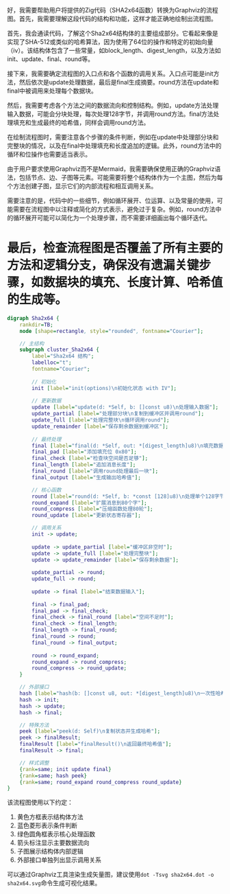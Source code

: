 好，我需要帮助用户将提供的Zig代码（SHA2x64函数）转换为Graphviz的流程图。首先，我需要理解这段代码的结构和功能，这样才能正确地绘制出流程图。

首先，我会通读代码，了解这个Sha2x64结构体的主要组成部分。它看起来像是实现了SHA-512或类似的哈希算法，因为使用了64位的操作和特定的初始向量（iv）。该结构体包含了一些常量，如block_length、digest_length，以及方法如init、update、final、round等。

接下来，我需要确定流程图的入口点和各个函数的调用关系。入口点可能是init方法，然后依次是update处理数据，最后是final生成摘要。round方法在update和final中被调用来处理每个数据块。

然后，我需要考虑各个方法之间的数据流向和控制结构。例如，update方法处理输入数据，可能会分块处理，每次处理128字节，并调用round方法。final方法处理填充和生成最终的哈希值，同样会调用round方法。

在绘制流程图时，需要注意各个步骤的条件判断，例如在update中处理部分块和完整块的情况，以及在final中处理填充和长度追加的逻辑。此外，round方法中的循环和位操作也需要适当表示。

由于用户要求使用Graphviz而不是Mermaid，我需要确保使用正确的Graphviz语法，包括节点、边、子图等元素。可能需要将整个结构体作为一个主图，然后为每个方法创建子图，显示它们的内部流程和相互调用关系。

需要注意的是，代码中的一些细节，例如循环展开、位运算、以及常量的使用，可能需要在流程图中以注释或简化的方式表示，避免过于复杂。例如，round方法中的循环展开可能可以简化为一个处理步骤，而不需要详细画出每个循环迭代。

最后，检查流程图是否覆盖了所有主要的方法和逻辑分支，确保没有遗漏关键步骤，如数据块的填充、长度计算、哈希值的生成等。
================================================
```dot
digraph Sha2x64 {
    rankdir=TB;
    node [shape=rectangle, style="rounded", fontname="Courier"];

    // 主结构
    subgraph cluster_Sha2x64 {
        label="Sha2x64 结构";
        labelloc="t";
        fontname="Courier";
        
        // 初始化
        init [label="init(options)\n初始化状态 with IV"];
        
        // 更新数据
        update [label="update(d: *Self, b: []const u8)\n处理输入数据"];
        update_partial [label="处理部分块\n复制到缓冲区并调用round"];
        update_full [label="处理完整块\n循环调用round"];
        update_remainder [label="保存剩余数据到缓冲区"];
        
        // 最终处理
        final [label="final(d: *Self, out: *[digest_length]u8)\n填充数据并生成最终哈希"];
        final_pad [label="添加填充位 0x80"];
        final_check [label="检查块空间是否足够"];
        final_length [label="追加消息长度"];
        final_round [label="调用round处理最后一块"];
        final_output [label="生成输出哈希值"];

        // 核心函数
        round [label="round(d: *Self, b: *const [128]u8)\n处理单个128字节块"];
        round_expand [label="扩展消息到80个字"];
        round_compress [label="压缩函数处理80轮"];
        round_update [label="更新状态寄存器"];

        // 调用关系
        init -> update;
        
        update -> update_partial [label="缓冲区非空时"];
        update -> update_full [label="处理完整块"];
        update -> update_remainder [label="保存剩余数据"];
        
        update_partial -> round;
        update_full -> round;
        
        update -> final [label="结束数据输入"];
        
        final -> final_pad;
        final_pad -> final_check;
        final_check -> final_round [label="空间不足时"];
        final_check -> final_length;
        final_length -> final_round;
        final_round -> round;
        final_round -> final_output;
        
        round -> round_expand;
        round_expand -> round_compress;
        round_compress -> round_update;
    }

    // 外部接口
    hash [label="hash(b: []const u8, out: *[digest_length]u8)\n一次性哈希入口"];
    hash -> init;
    hash -> update;
    hash -> final;

    // 特殊方法
    peek [label="peek(d: Self)\n复制状态并生成哈希"];
    peek -> finalResult;
    finalResult [label="finalResult()\n返回最终哈希值"];
    finalResult -> final;

    // 样式调整
    {rank=same; init update final}
    {rank=same; hash peek}
    {rank=same; round_expand round_compress round_update}
}
``` 

该流程图使用以下约定：
1. 黄色方框表示结构体方法
2. 蓝色菱形表示条件判断
3. 绿色圆角框表示核心处理函数
4. 箭头标注显示主要数据流向
5. 子图展示结构体内部逻辑
6. 外部接口单独列出显示调用关系

可以通过Graphviz工具渲染生成矢量图，建议使用`dot -Tsvg sha2x64.dot -o sha2x64.svg`命令生成可视化结果。